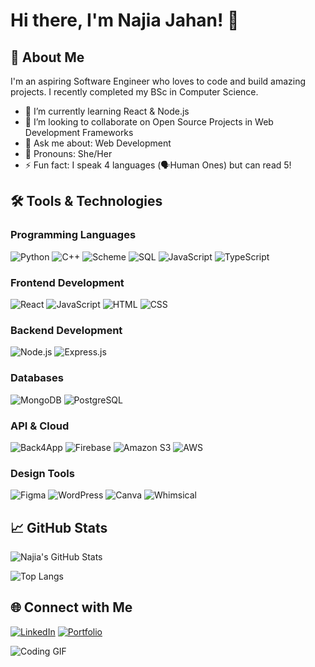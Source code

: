 # Hi there, I'm Najia Jahan! 👋

## 🚀 About Me

I'm an aspiring Software Engineer who loves to code and build amazing projects. I recently completed my BSc in Computer Science.

- 🌱 I’m currently learning React & Node.js
- 👯 I’m looking to collaborate on Open Source Projects in Web Development Frameworks
- 💬 Ask me about: Web Development
- 👧 Pronouns: She/Her
- ⚡ Fun fact: I speak 4 languages (🗣️Human Ones) but can read 5!

## 🛠️ Tools & Technologies

### Programming Languages

![Python](https://img.shields.io/badge/Python-3776AB?style=for-the-badge&logo=python&logoColor=white)
![C++](https://img.shields.io/badge/C++-00599C?style=for-the-badge&logo=c%2B%2B&logoColor=white)
![Scheme](https://img.shields.io/badge/Scheme-4E7A06?style=for-the-badge&logo=scheme&logoColor=white)
![SQL](https://img.shields.io/badge/SQL-336791?style=for-the-badge&logo=postgresql&logoColor=white)
![JavaScript](https://img.shields.io/badge/JavaScript-323330?style=for-the-badge&logo=javascript&logoColor=F7DF1E)
![TypeScript](https://img.shields.io/badge/TypeScript-007ACC?style=for-the-badge&logo=typescript&logoColor=white)

### Frontend Development

![React](https://img.shields.io/badge/React-20232A?style=for-the-badge&logo=react&logoColor=61DAFB)
![JavaScript](https://img.shields.io/badge/JavaScript-323330?style=for-the-badge&logo=javascript&logoColor=F7DF1E)
![HTML](https://img.shields.io/badge/HTML-E34F26?style=for-the-badge&logo=html5&logoColor=white)
![CSS](https://img.shields.io/badge/CSS-1572B6?style=for-the-badge&logo=css3&logoColor=white)

### Backend Development

![Node.js](https://img.shields.io/badge/Node.js-339933?style=for-the-badge&logo=nodedotjs&logoColor=white)
![Express.js](https://img.shields.io/badge/Express.js-000000?style=for-the-badge&logo=express&logoColor=white)


### Databases

![MongoDB](https://img.shields.io/badge/MongoDB-4EA94B?style=for-the-badge&logo=mongodb&logoColor=white)
![PostgreSQL](https://img.shields.io/badge/PostgreSQL-336791?style=for-the-badge&logo=postgresql&logoColor=white)

### API & Cloud

![Back4App](https://img.shields.io/badge/Back4App-0C136D?style=for-the-badge&logo=back4app&logoColor=white)
![Firebase](https://img.shields.io/badge/Firebase-FFCA28?style=for-the-badge&logo=firebase&logoColor=black)
![Amazon S3](https://img.shields.io/badge/Amazon_S3-569A31?style=for-the-badge&logo=amazon-s3&logoColor=white)
![AWS](https://img.shields.io/badge/AWS-232F3E?style=for-the-badge&logo=amazon-aws&logoColor=white)

### Design Tools

![Figma](https://img.shields.io/badge/Figma-F24E1E?style=for-the-badge&logo=figma&logoColor=white)
![WordPress](https://img.shields.io/badge/WordPress-21759B?style=for-the-badge&logo=wordpress&logoColor=white)
![Canva](https://img.shields.io/badge/Canva-00C4CC?style=for-the-badge&logo=canva&logoColor=white)
![Whimsical](https://img.shields.io/badge/Whimsical-EC4899?style=for-the-badge&logo=whimsical&logoColor=white)



## 📈 GitHub Stats

![Najia's GitHub Stats](https://github-readme-stats.vercel.app/api?username=najia096&show_icons=true&theme=radical)

![Top Langs](https://github-readme-stats.vercel.app/api/top-langs/?username=najia096&layout=compact&theme=radical)

## 🌐 Connect with Me

[![LinkedIn](https://img.shields.io/badge/LinkedIn-0077B5?style=for-the-badge&logo=linkedin&logoColor=white)](https://www.linkedin.com/in/najia-jahan-40ba11175/)
[![Portfolio](https://img.shields.io/badge/Portfolio-FF5722?style=for-the-badge)](https://najia096.github.io/)

![Coding GIF](https://your-coding-gif-url.com/coding.gif)
